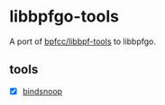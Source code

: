 # libbpfgo-tools

A port of [bpfcc/libbpf-tools](https://github.com/iovisor/bcc/tree/master/libbpf-tools) to libbpfgo.

## tools

* [x] [bindsnoop](./tools/bindsnoop)

